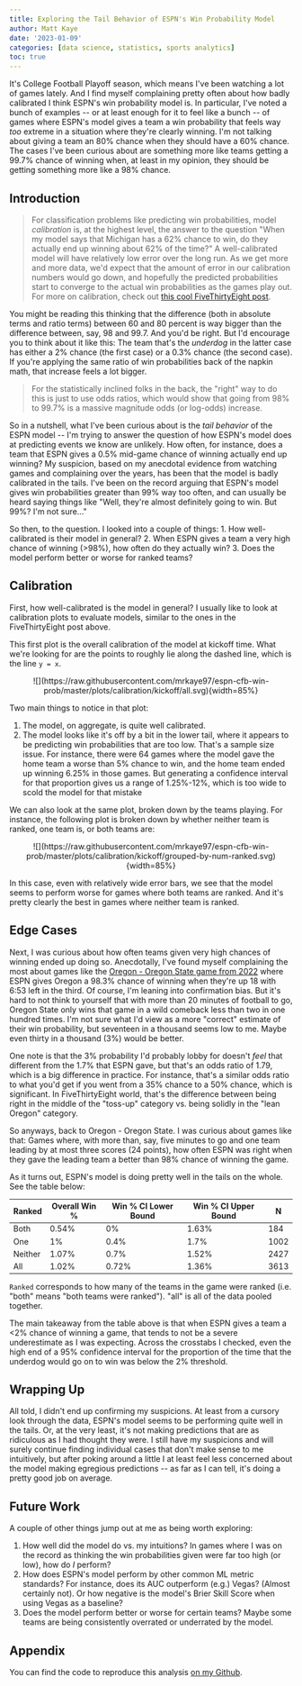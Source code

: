 ```yaml
---
title: Exploring the Tail Behavior of ESPN's Win Probability Model
author: Matt Kaye
date: '2023-01-09'
categories: [data science, statistics, sports analytics]
toc: true
---
```


It's College Football Playoff season, which means I've been watching a lot of games lately. And I find myself complaining pretty often about how badly calibrated I think ESPN's win probability model is. In particular, I've noted a bunch of examples -- or at least enough for it to feel like a bunch -- of games where ESPN's model gives a team a win probability that feels way *too* extreme in a situation where they're clearly winning. I'm not talking about giving a team an 80% chance when they should have a 60% chance. The cases I've been curious about are something more like teams getting a 99.7% chance of winning when, at least in my opinion, they should be getting something more like a 98% chance.

## Introduction

> For classification problems like predicting win probabilities, model *calibration* is, at the highest level, the answer to the question "When my model says that Michigan has a 62% chance to win, do they actually end up winning about 62% of the time?" A well-calibrated model will have relatively low error over the long run. As we get more and more data, we'd expect that the amount of error in our calibration numbers would go down, and hopefully the predicted probabilities start to converge to the actual win probabilities as the games play out. For more on calibration, check out [this cool FiveThirtyEight post](https://projects.fivethirtyeight.com/checking-our-work/).

You might be reading this thinking that the difference (both in absolute terms and ratio terms) between 60 and 80 percent is way bigger than the difference between, say, 98 and 99.7. And you'd be right. But I'd encourage you to think about it like this: The team that's the *underdog* in the latter case has either a 2% chance (the first case) or a 0.3% chance (the second case). If you're applying the same ratio of win probabilities back of the napkin math, that increase feels a lot bigger.

> For the statistically inclined folks in the back, the "right" way to do this is just to use odds ratios, which would show that going from 98% to 99.7% is a massive magnitude odds (or log-odds) increase.

So in a nutshell, what I've been curious about is the *tail behavior* of the ESPN model -- I'm trying to answer the question of how ESPN's model does at predicting events we know are unlikely. How often, for instance, does a team that ESPN gives a 0.5% mid-game chance of winning actually end up winning? My suspicion, based on my anecdotal evidence from watching games and complaining over the years, has been that the model is badly calibrated in the tails. I've been on the record arguing that ESPN's model gives win probabilities greater than 99% way too often, and can usually be heard saying things like "Well, they're almost definitely going to win. But 99%? I'm not sure..."

So then, to the question. I looked into a couple of things: 1. How well-calibrated is their model in general? 2. When ESPN gives a team a very high chance of winning (\>98%), how often do they actually win? 3. Does the model perform better or worse for ranked teams?

## **Calibration**

First, how well-calibrated is the model in general? I usually like to look at calibration plots to evaluate models, similar to the ones in the FiveThirtyEight post above.

This first plot is the overall calibration of the model at kickoff time. What we're looking for are the points to roughly lie along the dashed line, which is the line `y = x`.

<p align="center">
![](https://raw.githubusercontent.com/mrkaye97/espn-cfb-win-prob/master/plots/calibration/kickoff/all.svg){width=85%}
</p>

Two main things to notice in that plot: 

1. The model, on aggregate, is quite well calibrated. 
2. The model looks like it's off by a bit in the lower tail, where it appears to be predicting win probabilities that are too low. That's a sample size issue. For instance, there were 64 games where the model gave the home team a worse than 5% chance to win, and the home team ended up winning 6.25% in those games. But generating a confidence interval for that proportion gives us a range of 1.25%-12%, which is too wide to scold the model for that mistake

We can also look at the same plot, broken down by the teams playing. For instance, the following plot is broken down by whether neither team is ranked, one team is, or both teams are:

<p align="center">
![](https://raw.githubusercontent.com/mrkaye97/espn-cfb-win-prob/master/plots/calibration/kickoff/grouped-by-num-ranked.svg){width=85%}
</p>

In this case, even with relatively wide error bars, we see that the model seems to perform worse for games where both teams are ranked. And it's pretty clearly the best in games where neither team is ranked.

## Edge Cases

Next, I was curious about how often teams given very high chances of winning ended up doing so. Anecdotally, I've found myself complaining the most about games like the [Oregon - Oregon State game from 2022](https://www.espn.com/college-football/game/_/gameId/401404047) where ESPN gives Oregon a 98.3% chance of winning when they're up 18 with 6:53 left in the third. Of course, I'm leaning into confirmation bias. But it's hard to not think to yourself that with more than 20 minutes of football to go, Oregon State only wins that game in a wild comeback less than two in one hundred times. I'm not sure what I'd view as a more "correct" estimate of their win probability, but seventeen in a thousand seems low to me. Maybe even thirty in a thousand (3%) would be better.

One note is that the 3% probability I'd probably lobby for doesn't *feel* that different from the 1.7% that ESPN gave, but that's an odds ratio of 1.79, which is a big difference in practice. For instance, that's a similar odds ratio to what you'd get if you went from a 35% chance to a 50% chance, which is significant. In FiveThirtyEight world, that's the difference between being right in the middle of the "toss-up" category vs. being solidly in the "lean Oregon" category.

So anyways, back to Oregon - Oregon State. I was curious about games like that: Games where, with more than, say, five minutes to go and one team leading by at most three scores (24 points), how often ESPN was right when they gave the leading team a better than 98% chance of winning the game.

As it turns out, ESPN's model is doing pretty well in the tails on the whole. See the table below:

<center>

| Ranked  | Overall Win % | Win % CI Lower Bound | Win % CI Upper Bound | N    |
|---------|---------------|----------------------|----------------------|------|
| Both    | 0.54%         | 0%                   | 1.63%                | 184  |
| One     | 1%            | 0.4%                 | 1.7%                 | 1002 |
| Neither | 1.07%         | 0.7%                 | 1.52%                | 2427 |
| All     | 1.02%         | 0.72%                | 1.36%                | 3613 |

</center>

`Ranked` corresponds to how many of the teams in the game were ranked (i.e. "both" means "both teams were ranked"). "all" is all of the data pooled together.

The main takeaway from the table above is that when ESPN gives a team a \<2% chance of winning a game, that tends to not be a severe underestimate as I was expecting. Across the crosstabs I checked, even the high end of a 95% confidence interval for the proportion of the time that the underdog would go on to win was below the 2% threshold.

## Wrapping Up

All told, I didn't end up confirming my suspicions. At least from a cursory look through the data, ESPN's model seems to be performing quite well in the tails. Or, at the very least, it's not making predictions that are as ridiculous as I had thought they were. I still have my suspicions and will surely continue finding individual cases that don't make sense to me intuitively, but after poking around a little I at least feel less concerned about the model making egregious predictions -- as far as I can tell, it's doing a pretty good job on average.

## Future Work

A couple of other things jump out at me as being worth exploring: 

1. How well did the model do vs. my intuitions? In games where I was on the record as thinking the win probabilities given were far too high (or low), how do *I* perform? 
2. How does ESPN's model perform by other common ML metric standards? For instance, does its AUC outperform (e.g.) Vegas? (Almost certainly not). Or how negative is the model's Brier Skill Score when using Vegas as a baseline? 
3. Does the model perform better or worse for certain teams? Maybe some teams are being consistently overrated or underrated by the model.

## Appendix

You can find the code to reproduce this analysis [on my Github](https://github.com/mrkaye97/espn-cfb-win-prob).
